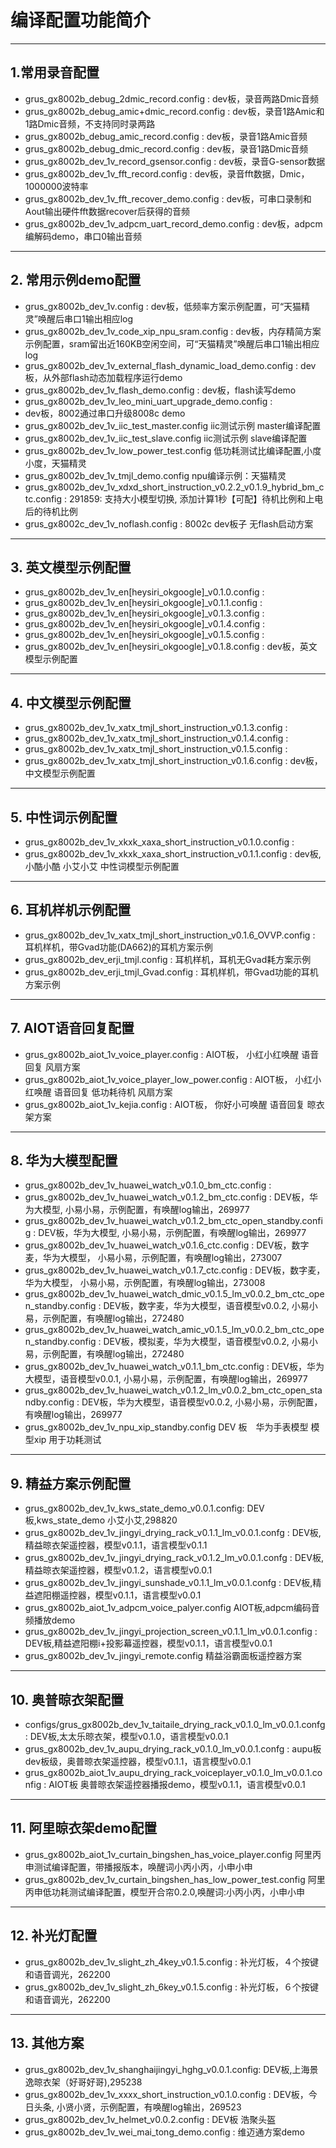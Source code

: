 # 编译配置功能简介
---
## 1.常用录音配置
* grus_gx8002b_debug_2dmic_record.config                        :
    dev板，录音两路Dmic音频
* grus_gx8002b_debug_amic+dmic_record.config                    :
    dev板，录音1路Amic和1路Dmic音频，不支持同时录两路
* grus_gx8002b_debug_amic_record.config                         :
    dev板，录音1路Amic音频
* grus_gx8002b_debug_dmic_record.config                         :
    dev板，录音1路Dmic音频
* grus_gx8002b_dev_1v_record_gsensor.config                     :
    dev板，录音G-sensor数据
* grus_gx8002b_dev_1v_fft_record.config                         :
    dev板，录音fft数据，Dmic，1000000波特率
* grus_gx8002b_dev_1v_fft_recover_demo.config                   :
    dev板，可串口录制和Aout输出硬件fft数据recover后获得的音频
* grus_gx8002b_dev_1v_adpcm_uart_record_demo.config             :
    dev板，adpcm编解码demo，串口0输出音频

---
## 2. 常用示例demo配置
* grus_gx8002b_dev_1v.config                                    :
    dev板，低频率方案示例配置，可“天猫精灵”唤醒后串口1输出相应log
* grus_gx8002b_dev_1v_code_xip_npu_sram.config                  :
    dev板，内存精简方案示例配置，sram留出近160KB空闲空间，可“天猫精灵”唤醒后串口1输出相应log
* grus_gx8002b_dev_1v_external_flash_dynamic_load_demo.config   :
    dev板，从外部flash动态加载程序运行demo
* grus_gx8002b_dev_1v_flash_demo.config                         :
    dev板，flash读写demo
* grus_gx8002b_dev_1v_leo_mini_uart_upgrade_demo.config         :
*   dev板，8002通过串口升级8008c demo
* grus_gx8002b_dev_1v_iic_test_master.config
    iic测试示例 master编译配置
* grus_gx8002b_dev_1v_iic_test_slave.config
    iic测试示例 slave编译配置
* grus_gx8002b_dev_1v_low_power_test.config
    低功耗测试比编译配置,小度小度，天猫精灵
* grus_gx8002b_dev_1v_tmjl_demo.config
    npu编译示例：天猫精灵
* grus_gx8002b_dev_1v_xdxd_short_instruction_v0.2.2_v0.1.9_hybrid_bm_ctc.config    :
    291859: 支持大小模型切换, 添加计算1秒【可配】待机比例和上电后的待机比例
* grus_gx8002c_dev_1v_noflash.config :
    8002c dev板子 无flash启动方案
---
## 3. 英文模型示例配置
* grus_gx8002b_dev_1v_en[heysiri_okgoogle]_v0.1.0.config        :
* grus_gx8002b_dev_1v_en[heysiri_okgoogle]_v0.1.1.config        :
* grus_gx8002b_dev_1v_en[heysiri_okgoogle]_v0.1.3.config        :
* grus_gx8002b_dev_1v_en[heysiri_okgoogle]_v0.1.4.config        :
* grus_gx8002b_dev_1v_en[heysiri_okgoogle]_v0.1.5.config        :
* grus_gx8002b_dev_1v_en[heysiri_okgoogle]_v0.1.8.config        :
    dev板，英文模型示例配置

---
## 4. 中文模型示例配置
* grus_gx8002b_dev_1v_xatx_tmjl_short_instruction_v0.1.3.config :
* grus_gx8002b_dev_1v_xatx_tmjl_short_instruction_v0.1.4.config :
* grus_gx8002b_dev_1v_xatx_tmjl_short_instruction_v0.1.5.config :
* grus_gx8002b_dev_1v_xatx_tmjl_short_instruction_v0.1.6.config :
    dev板，中文模型示例配置


---
## 5. 中性词示例配置
* grus_gx8002b_dev_1v_xkxk_xaxa_short_instruction_v0.1.0.config :
* grus_gx8002b_dev_1v_xkxk_xaxa_short_instruction_v0.1.1.config :
    dev板, 小酷小酷 小艾小艾 中性词模型示例配置

---
## 6. 耳机样机示例配置
* grus_gx8002b_dev_1v_xatx_tmjl_short_instruction_v0.1.6_OVVP.config :
    耳机样机，带Gvad功能(DA662)的耳机方案示例
* grus_gx8002b_dev_erji_tmjl.config                             :
    耳机样机，耳机无Gvad耗方案示例
* grus_gx8002b_dev_erji_tmjl_Gvad.config                        :
    耳机样机，带Gvad功能的耳机方案示例

---
## 7. AIOT语音回复配置
* grus_gx8002b_aiot_1v_voice_player.config                      :
    AIOT板， 小红小红唤醒 语音回复 风扇方案
* grus_gx8002b_aiot_1v_voice_player_low_power.config            :
    AIOT板， 小红小红唤醒 语音回复 低功耗待机 风扇方案
* grus_gx8002b_aiot_1v_kejia.config            :
    AIOT板， 你好小可唤醒 语音回复  晾衣架方案


---
## 8. 华为大模型配置
* grus_gx8002b_dev_1v_huawei_watch_v0.1.0_bm_ctc.config         :
* grus_gx8002b_dev_1v_huawei_watch_v0.1.2_bm_ctc.config         :
    DEV板，华为大模型, 小易小易，示例配置，有唤醒log输出，269977
* grus_gx8002b_dev_1v_huawei_watch_v0.1.2_bm_ctc_open_standby.config :
    DEV板，华为大模型, 小易小易，示例配置，有唤醒log输出，269977
* grus_gx8002b_dev_1v_huawei_watch_v0.1.6_ctc.config    :
    DEV板，数字麦，华为大模型， 小易小易，示例配置，有唤醒log输出，273007
* grus_gx8002b_dev_1v_huawei_watch_v0.1.7_ctc.config    :
    DEV板，数字麦，华为大模型， 小易小易，示例配置，有唤醒log输出，273008
* grus_gx8002b_dev_1v_huawei_watch_dmic_v0.1.5_lm_v0.0.2_bm_ctc_open_standby.config    :
    DEV板，数字麦，华为大模型，语音模型v0.0.2, 小易小易，示例配置，有唤醒log输出，272480
* grus_gx8002b_dev_1v_huawei_watch_amic_v0.1.5_lm_v0.0.2_bm_ctc_open_standby.config    :
    DEV板，模拟麦，华为大模型，语音模型v0.0.2, 小易小易，示例配置，有唤醒log输出，272480
* grus_gx8002b_dev_1v_huawei_watch_v0.1.1_bm_ctc.config         :
    DEV板，华为大模型，语音模型v0.0.1, 小易小易，示例配置，有唤醒log输出，269977
* grus_gx8002b_dev_1v_huawei_watch_v0.1.2_lm_v0.0.2_bm_ctc_open_standby.config         :
    DEV板，华为大模型，语音模型v0.0.2, 小易小易，示例配置，有唤醒log输出，269977
* grus_gx8002b_dev_1v_npu_xip_standby.config
    DEV 板　华为手表模型 模型xip 用于功耗测试


---
## 9. 精益方案示例配置
* grus_gx8002b_dev_1v_kws_state_demo_v0.0.1.config:
    DEV板,kws_state_demo 小艾小艾,298820
* grus_gx8002b_dev_1v_jingyi_drying_rack_v0.1.1_lm_v0.0.1.confg :
    DEV板,精益晾衣架遥控器，模型v0.1.1，语言模型v0.1.1
* grus_gx8002b_dev_1v_jingyi_drying_rack_v0.1.2_lm_v0.0.1.confg :
    DEV板,精益晾衣架遥控器，模型v0.1.2，语言模型v0.0.1
* grus_gx8002b_dev_1v_jingyi_sunshade_v0.1.1_lm_v0.0.1.confg    :
    DEV板,精益遮阳棚遥控器，模型v0.1.1，语言模型v0.0.1
* grus_gx8002b_aiot_1v_adpcm_voice_palyer.config
    AIOT板,adpcm编码音频播放demo
* grus_gx8002b_dev_1v_jingyi_projection_screen_v0.1.1_lm_v0.0.1.config   :
    DEV板,精益遮阳棚i+投影幕遥控器，模型v0.1.1，语言模型v0.0.1
* grus_gx8002b_dev_1v_jingyi_remote.config
    精益浴霸面板遥控器方案
---

## 10. 奥普晾衣架配置
* configs/grus_gx8002b_dev_1v_taitaile_drying_rack_v0.1.0_lm_v0.0.1.confg :
    DEV板,太太乐晾衣架，模型v0.1.0，语言模型v0.0.1
* grus_gx8002b_dev_1v_aupu_drying_rack_v0.1.0_lm_v0.0.1.confg   :
    aupu板 dev板级，奥普晾衣架遥控器，模型v0.1.1，语言模型v0.0.1
* grus_gx8002b_aiot_1v_aupu_drying_rack_voiceplayer_v0.1.0_lm_v0.0.1.config :
    AIOT板 奥普晾衣架遥控器播报demo，模型v0.1.1，语言模型v0.0.1

---
## 11. 阿里晾衣架demo配置
* grus_gx8002b_aiot_1v_curtain_bingshen_has_voice_player.config
    阿里丙申测试编译配置，带播报版本，唤醒词小丙小丙，小申小申
* grus_gx8002b_dev_1v_curtain_bingshen_has_low_power_test.config
    阿里丙申低功耗测试编译配置，模型开合帘0.2.0,唤醒词:小丙小丙，小申小申

---
## 12. 补光灯配置
* grus_gx8002b_dev_1v_slight_zh_4key_v0.1.5.config              :
    补光灯板，４个按键和语音调光，262200
* grus_gx8002b_dev_1v_slight_zh_6key_v0.1.5.config              :
    补光灯板，６个按键和语音调光，262200
---
## 13. 其他方案
* grus_gx8002b_dev_1v_shanghaijingyi_hghg_v0.0.1.config:
    DEV板,上海景逸晾衣架（好哥好哥),295238
* grus_gx8002b_dev_1v_xxxx_short_instruction_v0.1.0.config      :
    DEV板，今日头条, 小贤小贤，示例配置，有唤醒log输出，269523
* grus_gx8002b_dev_1v_helmet_v0.0.2.config              :
    DEV板 浩聚头盔
* grus_gx8002b_dev_1v_wei_mai_tong_demo.config                  :
    维迈通方案demo
